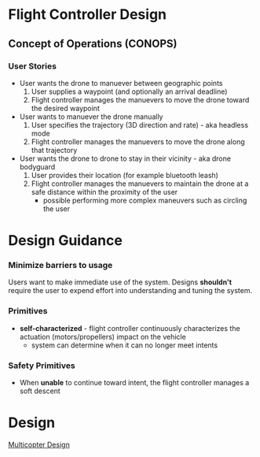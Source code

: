 Flight Controller Design
================================================================================

Concept of Operations (CONOPS)
--------------------------------------------------------------------------------
### User Stories
* User wants the drone to manuever between geographic points
    1. User supplies a waypoint (and optionally an arrival deadline)
    2. Flight controller manages the manuevers to move the drone toward the
        desired waypoint
* User wants to manuever the drone manually
    1. User specifies the trajectory (3D direction and rate) - aka headless mode
    2. Flight controller manages the manuevers to move the drone along that
        trajectory
* User wants the drone to drone to stay in their vicinity - aka drone bodyguard
    1. User provides their location (for example bluetooth leash)
    2. Flight controller manages the manuevers to maintain the drone at
        a safe distance within the proximity of the user
        * possible performing more complex maneuvers such as circling the
            user

Design Guidance
================================================================================
### Minimize barriers to usage
Users want to make immediate use of the system. Designs **shouldn't** require
the user to expend effort into understanding and tuning the system.

### Primitives
* **self-characterized** - flight controller continuously characterizes the
   actuation (motors/propellers) impact on the vehicle
    * system can determine when it can no longer meet intents
    <!-- * robust implementations can rotate the body frame toward meeting intents -->

### Safety Primitives
* When **unable** to continue toward intent, the flight controller manages a soft descent



Design
================================================================================
[Multicopter Design](../src/multicopters/docs/design.md)


